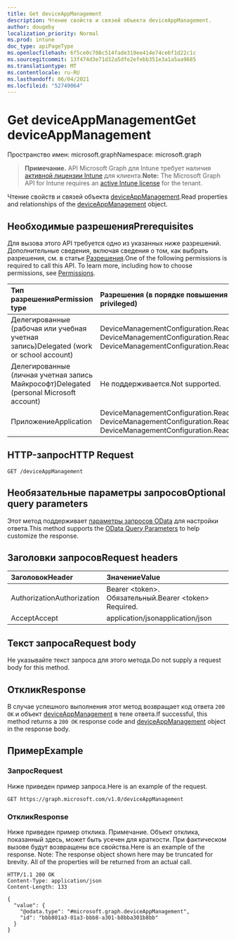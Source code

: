 ```yaml
---
title: Get deviceAppManagement
description: Чтение свойств и связей объекта deviceAppManagement.
author: dougeby
localization_priority: Normal
ms.prod: intune
doc_type: apiPageType
ms.openlocfilehash: 6f5ce0c708c514fade319ee414e74ce6f1d22c1c
ms.sourcegitcommit: 13f474d3e71d32a5dfe2efebb351e3a1a5aa9685
ms.translationtype: MT
ms.contentlocale: ru-RU
ms.lasthandoff: 06/04/2021
ms.locfileid: "52749064"
---
```

# <a name="get-deviceappmanagement"></a><span data-ttu-id="b6c7d-103">Get deviceAppManagement</span><span class="sxs-lookup"><span data-stu-id="b6c7d-103">Get deviceAppManagement</span></span>

<span data-ttu-id="b6c7d-104">Пространство имен: microsoft.graph</span><span class="sxs-lookup"><span data-stu-id="b6c7d-104">Namespace: microsoft.graph</span></span>

> <span data-ttu-id="b6c7d-105">**Примечание.** API Microsoft Graph для Intune требует наличия [активной лицензии Intune](https://go.microsoft.com/fwlink/?linkid=839381) для клиента.</span><span class="sxs-lookup"><span data-stu-id="b6c7d-105">**Note:** The Microsoft Graph API for Intune requires an [active Intune license](https://go.microsoft.com/fwlink/?linkid=839381) for the tenant.</span></span>

<span data-ttu-id="b6c7d-106">Чтение свойств и связей объекта [deviceAppManagement](../resources/intune-policyset-deviceappmanagement.md).</span><span class="sxs-lookup"><span data-stu-id="b6c7d-106">Read properties and relationships of the [deviceAppManagement](../resources/intune-policyset-deviceappmanagement.md) object.</span></span>

## <a name="prerequisites"></a><span data-ttu-id="b6c7d-107">Необходимые разрешения</span><span class="sxs-lookup"><span data-stu-id="b6c7d-107">Prerequisites</span></span>
<span data-ttu-id="b6c7d-p101">Для вызова этого API требуется одно из указанных ниже разрешений. Дополнительные сведения, включая сведения о том, как выбрать разрешения, см. в статье [Разрешения](/graph/permissions-reference).</span><span class="sxs-lookup"><span data-stu-id="b6c7d-p101">One of the following permissions is required to call this API. To learn more, including how to choose permissions, see [Permissions](/graph/permissions-reference).</span></span>

|<span data-ttu-id="b6c7d-110">Тип разрешения</span><span class="sxs-lookup"><span data-stu-id="b6c7d-110">Permission type</span></span>|<span data-ttu-id="b6c7d-111">Разрешения (в порядке повышения привилегий)</span><span class="sxs-lookup"><span data-stu-id="b6c7d-111">Permissions (from least to most privileged)</span></span>|
|:---|:---|
|<span data-ttu-id="b6c7d-112">Делегированные (рабочая или учебная учетная запись)</span><span class="sxs-lookup"><span data-stu-id="b6c7d-112">Delegated (work or school account)</span></span>|<span data-ttu-id="b6c7d-113">DeviceManagementConfiguration.Read.All, DeviceManagementConfiguration.ReadWrite.All</span><span class="sxs-lookup"><span data-stu-id="b6c7d-113">DeviceManagementConfiguration.Read.All, DeviceManagementConfiguration.ReadWrite.All</span></span>|
|<span data-ttu-id="b6c7d-114">Делегированные (личная учетная запись Майкрософт)</span><span class="sxs-lookup"><span data-stu-id="b6c7d-114">Delegated (personal Microsoft account)</span></span>|<span data-ttu-id="b6c7d-115">Не поддерживается.</span><span class="sxs-lookup"><span data-stu-id="b6c7d-115">Not supported.</span></span>|
|<span data-ttu-id="b6c7d-116">Приложение</span><span class="sxs-lookup"><span data-stu-id="b6c7d-116">Application</span></span>|<span data-ttu-id="b6c7d-117">DeviceManagementConfiguration.Read.All, DeviceManagementConfiguration.ReadWrite.All</span><span class="sxs-lookup"><span data-stu-id="b6c7d-117">DeviceManagementConfiguration.Read.All, DeviceManagementConfiguration.ReadWrite.All</span></span>|

## <a name="http-request"></a><span data-ttu-id="b6c7d-118">HTTP-запрос</span><span class="sxs-lookup"><span data-stu-id="b6c7d-118">HTTP Request</span></span>
<!-- {
  "blockType": "ignored"
}
-->
``` http
GET /deviceAppManagement
```

## <a name="optional-query-parameters"></a><span data-ttu-id="b6c7d-119">Необязательные параметры запросов</span><span class="sxs-lookup"><span data-stu-id="b6c7d-119">Optional query parameters</span></span>
<span data-ttu-id="b6c7d-120">Этот метод поддерживает [параметры запросов OData](/graph/query-parameters) для настройки ответа.</span><span class="sxs-lookup"><span data-stu-id="b6c7d-120">This method supports the [OData Query Parameters](/graph/query-parameters) to help customize the response.</span></span>

## <a name="request-headers"></a><span data-ttu-id="b6c7d-121">Заголовки запросов</span><span class="sxs-lookup"><span data-stu-id="b6c7d-121">Request headers</span></span>
|<span data-ttu-id="b6c7d-122">Заголовок</span><span class="sxs-lookup"><span data-stu-id="b6c7d-122">Header</span></span>|<span data-ttu-id="b6c7d-123">Значение</span><span class="sxs-lookup"><span data-stu-id="b6c7d-123">Value</span></span>|
|:---|:---|
|<span data-ttu-id="b6c7d-124">Authorization</span><span class="sxs-lookup"><span data-stu-id="b6c7d-124">Authorization</span></span>|<span data-ttu-id="b6c7d-125">Bearer &lt;token&gt;. Обязательный.</span><span class="sxs-lookup"><span data-stu-id="b6c7d-125">Bearer &lt;token&gt; Required.</span></span>|
|<span data-ttu-id="b6c7d-126">Accept</span><span class="sxs-lookup"><span data-stu-id="b6c7d-126">Accept</span></span>|<span data-ttu-id="b6c7d-127">application/json</span><span class="sxs-lookup"><span data-stu-id="b6c7d-127">application/json</span></span>|

## <a name="request-body"></a><span data-ttu-id="b6c7d-128">Текст запроса</span><span class="sxs-lookup"><span data-stu-id="b6c7d-128">Request body</span></span>
<span data-ttu-id="b6c7d-129">Не указывайте текст запроса для этого метода.</span><span class="sxs-lookup"><span data-stu-id="b6c7d-129">Do not supply a request body for this method.</span></span>

## <a name="response"></a><span data-ttu-id="b6c7d-130">Отклик</span><span class="sxs-lookup"><span data-stu-id="b6c7d-130">Response</span></span>
<span data-ttu-id="b6c7d-131">В случае успешного выполнения этот метод возвращает код ответа `200 OK` и объект [deviceAppManagement](../resources/intune-policyset-deviceappmanagement.md) в теле ответа.</span><span class="sxs-lookup"><span data-stu-id="b6c7d-131">If successful, this method returns a `200 OK` response code and [deviceAppManagement](../resources/intune-policyset-deviceappmanagement.md) object in the response body.</span></span>

## <a name="example"></a><span data-ttu-id="b6c7d-132">Пример</span><span class="sxs-lookup"><span data-stu-id="b6c7d-132">Example</span></span>

### <a name="request"></a><span data-ttu-id="b6c7d-133">Запрос</span><span class="sxs-lookup"><span data-stu-id="b6c7d-133">Request</span></span>
<span data-ttu-id="b6c7d-134">Ниже приведен пример запроса.</span><span class="sxs-lookup"><span data-stu-id="b6c7d-134">Here is an example of the request.</span></span>
``` http
GET https://graph.microsoft.com/v1.0/deviceAppManagement
```

### <a name="response"></a><span data-ttu-id="b6c7d-135">Отклик</span><span class="sxs-lookup"><span data-stu-id="b6c7d-135">Response</span></span>
<span data-ttu-id="b6c7d-p102">Ниже приведен пример отклика. Примечание. Объект отклика, показанный здесь, может быть усечен для краткости. При фактическом вызове будут возвращены все свойства.</span><span class="sxs-lookup"><span data-stu-id="b6c7d-p102">Here is an example of the response. Note: The response object shown here may be truncated for brevity. All of the properties will be returned from an actual call.</span></span>
``` http
HTTP/1.1 200 OK
Content-Type: application/json
Content-Length: 133

{
  "value": {
    "@odata.type": "#microsoft.graph.deviceAppManagement",
    "id": "bbb801a3-01a3-bbb8-a301-b8bba301b8bb"
  }
}
```




